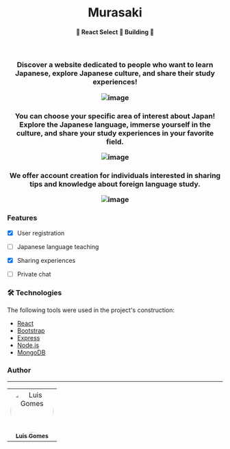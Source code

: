 <h1 align="center">Murasaki 

<h4 align="center"> 
	🚧  React Select 🚀 Building  🚧
</h4></h1>
<br >

<h3 align="center">Discover a website dedicated to people who want to learn Japanese, explore Japanese culture, and share their study experiences!</p>

![image](https://github.com/luisgomes2002/Japanese-site/assets/85139913/e1dc9434-a734-40d9-a95e-4b8dbbde299a)

<h3 align="center">You can choose your specific area of interest about Japan! Explore the Japanese language, immerse yourself in the culture, and share your study experiences in your favorite field.</p>

![image](https://github.com/luisgomes2002/Japanese-site/assets/85139913/c9ac7d4d-a200-4a62-9560-54b0d25a1891)

<h3 align="center">We offer account creation for individuals interested in sharing tips and knowledge about foreign language study.</p>

![image](https://github.com/luisgomes2002/Japanese-site/assets/85139913/e2d16820-91e7-4d08-be1f-528a120f0dfc)

### Features

- [x] User registration
- [ ] Japanese language teaching
- [x] Sharing experiences
- [ ] Private chat


### 🛠 Technologies

The following tools were used in the project's construction:

- [React](https://pt-br.reactjs.org/) 
- [Bootstrap](https://react-bootstrap.github.io/)
- [Express](https://expressjs.com/pt-br/)
- [Node.js](https://nodejs.org/en/)
- [MongoDB](https://www.mongodb.com/)

### Author
---

<table>
  <tr>
    <td align="center"><a href="https://github.com/luisgomes2002"><img style="border-radius: 50%;" src="https://avatars.githubusercontent.com/u/85139913?s=400&u=dfb331bb748127e09f58bc7031faf0378984203e&v=4" width="100px;" alt="Luis Gomes"/><br /><sub><b>Luis Gomes</b></sub></a><br /></td>

</table>
